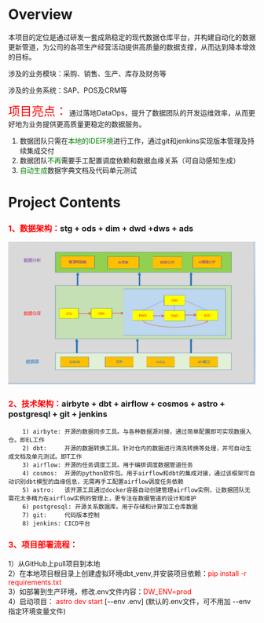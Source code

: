 Overview
========

本项目的定位是通过研发一套成熟稳定的现代数据仓库平台，并构建自动化的数据更新管道，为公司的各项生产经营活动提供高质量的数据支撑，从而达到降本增效的目标。

涉及的业务模块：采购、销售、生产、库存及财务等

涉及的业务系统：SAP、POS及CRM等

<font color=red size=5>项目亮点：</font> 
通过落地DataOps，提升了数据团队的开发运维效率，从而更好地为业务提供更高质量更稳定的数据服务。
1) 数据团队只需在<font color=green>本地的IDE环境</font>进行工作，通过git和jenkins实现版本管理及持续集成交付
2) 数据团队<font color=green>不再</font>需要手工配置调度依赖和数据血缘关系（可自动感知生成）
3) <font color=green>自动生成</font>数据字典文档及代码单元测试

Project Contents
================

### <font color=red>1、数据架构：</font>stg + ods + dim + dwd +dws + ads

![img.png](res/img1.png)

### <font color=red>2、技术架构：</font>airbyte + dbt + airflow + cosmos + astro + postgresql + git + jenkins 

        1) airbyte: 开源的数据同步工具。与各种数据源对接，通过简单配置即可实现数据入仓。即EL工作
        2) dbt:     开源的数据转换工具。针对仓内的数据进行清洗转换等处理，并可自动生成文档及单元测试。即T工作
        3) airflow: 开源的任务调度工具。用于编排调度数据管道任务
        4) cosmos:  开源的python软件包。用于airflow和dbt的集成对接，通过该框架可自动识别dbt模型的血缘信息，无需再手工配置airflow调度任务依赖
        5) astro:   该开源工具通过docker容器自动创建管理airflow实例，让数据团队无需花太多精力在airflow实例的管理上，更专注在数据管道的设计和维护
        6) postgresql: 开源关系数据库。用于存储和计算加工仓库数据
        7) git:     代码版本控制
        8) jenkins: CICD平台
        

### <font color=red>3、项目部署流程：</font> 
1）从GitHub上pull项目到本地  
2）在本地项目根目录上创建虚拟环境dbt_venv,并安装项目依赖：<font color=red>pip install -r requirements.txt</font>   
3）如部署到生产环境，修改.env文件内容：<font color=red>DW_ENV=prod</font>     
4）启动项目： <font color=red>astro dev start</font>  [--env .env]  (默认的.env文件，可不用加 --env指定环境变量文件)
